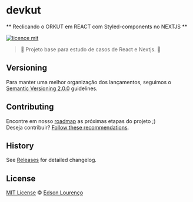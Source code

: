 # devkut 

** Reclicando o ORKUT em REACT com Styled-components no NEXTJS **

[![licence mit](https://img.shields.io/github/license/edcastanha/devkut?color=green)](https://img.shields.io/github/license/edcastanha/devkut?color=green)

> :rocket: Projeto base para estudo de casos de React e Nextjs. :rocket:

## Versioning

Para manter uma melhor organização dos lançamentos, seguimos o  [Semantic Versioning 2.0.0](http://semver.org/) guidelines.

## Contributing
Encontre em nosso [roadmap](https://github.com/edcastanha/devkut/issues/1) as próximas etapas do projeto ;)
<br>
Deseja contribuir? [Follow these recommendations](https://github.com/edcastanha/devkut/blob/master/CONTRIBUTING.md).

## History
See [Releases](https://github.com/edcastanha/devkut/releases) for detailed changelog.

## License
[MIT License](https://github.com/edcastanha/devkut/blob/master/LICENSE.md) © [Edson Lourenço](http://devkut-edcastanha.vercel.app/)


